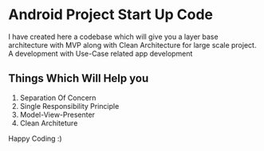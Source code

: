 # Android Project Start Up Code

I have created here a codebase which will give you a layer base architecture with MVP along with Clean Architecture for large scale project.
A development with Use-Case related app development

## Things Which Will Help you

1. Separation Of Concern
2. Single Responsibility Principle
3. Model-View-Presenter
4. Clean Architeture



Happy Coding :)



